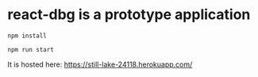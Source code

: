 # react-dbg is a prototype application


```
npm install
```
```
npm run start
```

It is hosted here:
https://still-lake-24118.herokuapp.com/
